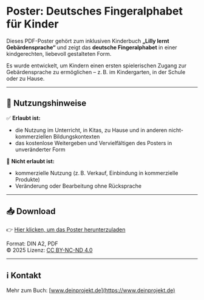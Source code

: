 # Poster: Deutsches Fingeralphabet für Kinder

Dieses PDF-Poster gehört zum inklusiven Kinderbuch **„Lilly lernt Gebärdensprache“** und zeigt das **deutsche Fingeralphabet** in einer kindgerechten, liebevoll gestalteten Form.

Es wurde entwickelt, um Kindern einen ersten spielerischen Zugang zur Gebärdensprache zu ermöglichen – z. B. im Kindergarten, in der Schule oder zu Hause.

---

## 📄 Nutzungshinweise

✅ **Erlaubt ist:**
- die Nutzung im Unterricht, in Kitas, zu Hause und in anderen nicht-kommerziellen Bildungskontexten  
- das kostenlose Weitergeben und Vervielfältigen des Posters in unveränderter Form

🚫 **Nicht erlaubt ist:**
- kommerzielle Nutzung (z. B. Verkauf, Einbindung in kommerzielle Produkte)
- Veränderung oder Bearbeitung ohne Rücksprache

---

## 📥 Download

👉 [Hier klicken, um das Poster herunterzuladen](Fingeralphabet%20A2%20v1.pdf)

Format: DIN A2, PDF  
© 2025 
Lizenz: [CC BY-NC-ND 4.0](https://creativecommons.org/licenses/by-nc-nd/4.0/)

---

## ℹ️ Kontakt

Mehr zum Buch: [www.deinprojekt.de](https://www.deinprojekt.de)  
